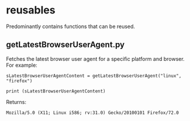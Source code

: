 # reusables
Predominantly contains functions that can be reused.

## getLatestBrowserUserAgent.py
Fetches the latest browser user agent for a specific platform and browser.
For example:

`sLatestBrowserUserAgentContent = getLatestBrowserUserAgent("linux", "firefox")`

`print (sLatestBrowserUserAgentContent)`

Returns:

`Mozilla/5.0 (X11; Linux i586; rv:31.0) Gecko/20100101 Firefox/72.0`
